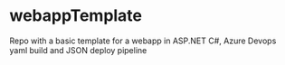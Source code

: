 # webappTemplate
Repo with a basic template for a webapp in ASP.NET C#, Azure Devops yaml build and JSON deploy pipeline
